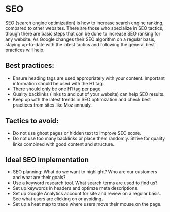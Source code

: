 # SEO
SEO (search engine optimization) is how to increase search engine ranking, compared to other websites. There are those who specialize in SEO tactics, though there are basic steps that can be done to increase SEO ranking for any website. As Google changes their SEO algorithm on a regular basis, staying up-to-date with the latest tactics and following the general best practices will help.

## Best practices:
* Ensure heading tags are used appropriately with your content. Important information should be used with the H1 tag.
* There should only be one H1 tag per page.
* Quality backlinks (links to and out of your website) can help SEO results.
* Keep up with the latest trends in SEO optimization and check best practices from sites like Moz annualy.

## Tactics to avoid:
* Do not use ghost pages or hidden text to improve SEO score.
* Do not use too many backlinks or place them randomly. Strive for quality links combined with good content and structure.

## Ideal SEO implementation
* SEO planning: What do we want to highlight? Who are our customers and what are their goals?
* Use a keyword research tool. What search terms are used to find us?
* Set up keywords in headers and optimze meta descriptions.
* Set up Google Analytics account for site and review on a regular basis. See what users are clicking on or avoiding.
* Set up a heat map to trace where users move their mouse on the page.


